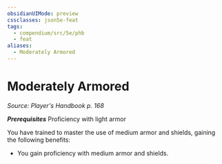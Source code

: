 ```yaml
---
obsidianUIMode: preview
cssclasses: json5e-feat
tags:
  - compendium/src/5e/phb
  - feat
aliases:
  - Moderately Armored
---
```

# Moderately Armored
*Source: Player's Handbook p. 168*  

***Prerequisites*** Proficiency with light armor

You have trained to master the use of medium armor and shields, gaining the following benefits:

- You gain proficiency with medium armor and shields.
